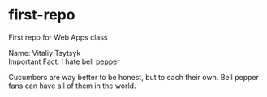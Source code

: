 # first-repo
First repo for Web Apps class

Name: Vitaliy Tsytsyk  
Important Fact: I hate bell pepper

Cucumbers are way better to be honest, but to each their own. Bell pepper fans can have all of them in the world.
